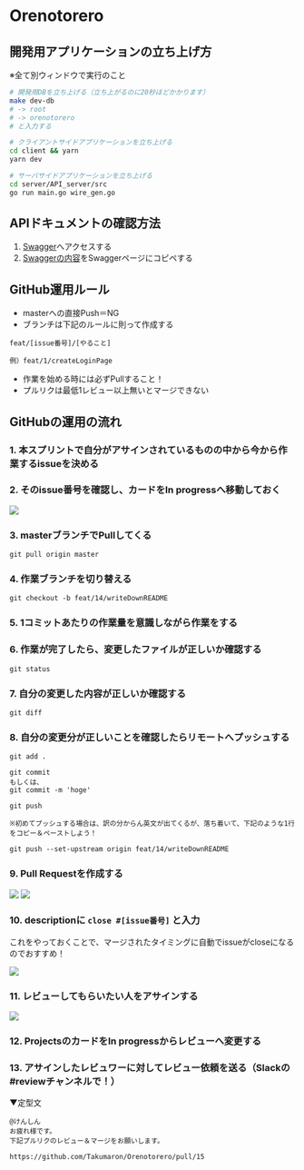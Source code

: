 # Orenotorero

## 開発用アプリケーションの立ち上げ方

※全て別ウィンドウで実行のこと

``` bash
# 開発用DBを立ち上げる（立ち上がるのに20秒ほどかかります）
make dev-db
# -> root
# -> orenotorero
# と入力する

# クライアントサイドアプリケーションを立ち上げる
cd client && yarn
yarn dev

# サーバサイドアプリケーションを立ち上げる
cd server/API_server/src
go run main.go wire_gen.go

```

## APIドキュメントの確認方法
1. [Swagger](https://editor.swagger.io/)へアクセスする
2. [Swaggerの内容](https://github.com/Takumaron/Orenotorero/blob/master/swagger.yml)をSwaggerページにコピペする

## GitHub運用ルール
- masterへの直接Push＝NG
- ブランチは下記のルールに則って作成する

`feat/[issue番号]/[やること]`

`例）feat/1/createLoginPage`

- 作業を始める時には必ずPullすること！
- プルリクは最低1レビュー以上無いとマージできない

## GitHubの運用の流れ
### 1. 本スプリントで自分がアサインされているものの中から今から作業するissueを決める

### 2. そのissue番号を確認し、カードをIn progressへ移動しておく

![](README用画像/issue番号の確認.png)

### 3. masterブランチでPullしてくる

```
git pull origin master
```

### 4. 作業ブランチを切り替える

```
git checkout -b feat/14/writeDownREADME
```

### 5. 1コミットあたりの作業量を意識しながら作業をする

### 6. 作業が完了したら、変更したファイルが正しいか確認する

```
git status
```

### 7. 自分の変更した内容が正しいか確認する

```
git diff
```

### 8. 自分の変更分が正しいことを確認したらリモートへプッシュする

```
git add .

git commit
もしくは、
git commit -m 'hoge'

git push

※初めてプッシュする場合は、訳の分からん英文が出てくるが、落ち着いて、下記のような1行をコピー＆ペーストしよう！

git push --set-upstream origin feat/14/writeDownREADME
```

### 9. Pull Requestを作成する

![](README用画像/PullRequest1.png)
![](README用画像/PullRequest2.png)

### 10. descriptionに `close #[issue番号]` と入力

これをやっておくことで、マージされたタイミングに自動でissueがcloseになるのでおすすめ！

![](README用画像/PullRequest4.png)

### 11. レビューしてもらいたい人をアサインする

![](README用画像/PullRequest3.png)

### 12. ProjectsのカードをIn progressからレビューへ変更する

### 13. アサインしたレビュワーに対してレビュー依頼を送る（Slackの#reviewチャンネルで！）

▼定型文

```
@けんしん
お疲れ様です。
下記プルリクのレビュー＆マージをお願いします。

https://github.com/Takumaron/Orenotorero/pull/15
```
